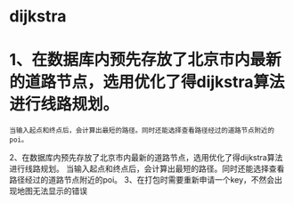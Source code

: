 # dijkstra
# 1、在数据库内预先存放了北京市内最新的道路节点，选用优化了得dijkstra算法进行线路规划。
    当输入起点和终点后，会计算出最短的路径。同时还能选择查看路径经过的道路节点附近的poi。
  2、在数据库内预先存放了北京市内最新的道路节点，选用优化了得dijkstra算法进行线路规划。
      当输入起点和终点后，会计算出最短的路径。同时还能选择查看路径经过的道路节点附近的poi。
  3、在打包时需要重新申请一个key，不然会出现地图无法显示的错误

